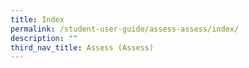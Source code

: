 ```yaml
---
title: Index
permalink: /student-user-guide/assess-assess/index/
description: ""
third_nav_title: Assess (Assess)
---
```

